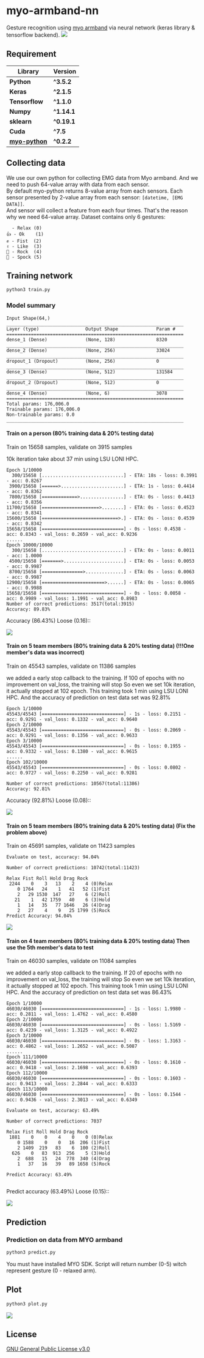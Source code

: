 # myo-armband-nn
Gesture recognition using [myo armband](https://www.myo.com) via neural network (keras library & tensorflow backend).
![](Doc/myo-armband-nn-kt.jpg)


## Requirement
**Library** | **Version**
--- | ---
**Python** | **^3.5.2**
**Keras** | **^2.1.5**
**Tensorflow** | **^1.1.0** 
**Numpy** | **^1.14.1**
**sklearn** |  **^0.19.1**
**Cuda** | **^7.5**
**[myo-python](https://github.com/NiklasRosenstein/myo-python)** |  **^0.2.2**


## Collecting data
We use our own python for collecting EMG data from Myo armband.
And we need to push 64-value array with data from each sensor.<br />
By default myo-python returns 8-value array from each sensors.
Each sensor presented by 2-value array from each sensor: ```[datetime, [EMG DATA]]```.<br />
And sensor will collect a feature from each four times. That's the reason why we need 64-value array.
Dataset contains only 6 gestures:
```
  - Relax (0)
👍 - Ok    (1)
✊️ - Fist  (2)
✌️ - Like  (3)
🤘 - Rock  (4)
🖖 - Spock (5)
```

## Training network

```sh
python3 train.py
```

### Model summary

```
Input Shape(64,)
_________________________________________________________________
Layer (type)                 Output Shape              Param #   
=================================================================
dense_1 (Dense)              (None, 128)               8320      
_________________________________________________________________
dense_2 (Dense)              (None, 256)               33024     
_________________________________________________________________
dropout_1 (Dropout)          (None, 256)               0         
_________________________________________________________________
dense_3 (Dense)              (None, 512)               131584    
_________________________________________________________________
dropout_2 (Dropout)          (None, 512)               0         
_________________________________________________________________
dense_4 (Dense)              (None, 6)                 3078      
=================================================================
Total params: 176,006.0
Trainable params: 176,006.0
Non-trainable params: 0.0
_________________________________________________________________
```
#### Train on a person (80% training data & 20% testing data)

Train on 15658 samples, validate on 3915 samples

10k iteration take about 37 min using LSU LONI HPC. 

```
Epoch 1/10000
  300/15658 [..............................] - ETA: 18s - loss: 0.3991 - acc: 0.8267
 3900/15658 [======>.......................] - ETA: 1s - loss: 0.4414 - acc: 0.8362
 7800/15658 [=============>................] - ETA: 0s - loss: 0.4413 - acc: 0.8356
11700/15658 [=====================>........] - ETA: 0s - loss: 0.4523 - acc: 0.8341
15600/15658 [============================>.] - ETA: 0s - loss: 0.4539 - acc: 0.8342
15658/15658 [==============================] - 0s - loss: 0.4538 - acc: 0.8343 - val_loss: 0.2659 - val_acc: 0.9236
......
Epoch 10000/10000
  300/15658 [..............................] - ETA: 0s - loss: 0.0011 - acc: 1.0000
 4500/15658 [=======>......................] - ETA: 0s - loss: 0.0053 - acc: 0.9987
 8700/15658 [===============>..............] - ETA: 0s - loss: 0.0063 - acc: 0.9987
12900/15658 [=======================>......] - ETA: 0s - loss: 0.0065 - acc: 0.9988
15658/15658 [==============================] - 0s - loss: 0.0058 - acc: 0.9989 - val_loss: 1.1991 - val_acc: 0.8983
Number of correct predictions: 3517(total:3915)
Accuracy: 89.83%
```

Accuracy (86.43%) Loose (0.16)::

![](Doc/plot_on_one.png)

#### Train on 5 team members (80% training data & 20% testing data) (!!!One member's data was incorrect)

Train on 45543 samples, validate on 11386 samples

we added a early stop callback to the training. If 100 of epochs with no improvement on val_loss, the training will stop
So even we set 10k iteration, it actually stopped at 102 epoch.
This training took 1 min using LSU LONI HPC. And the accuracy of prediction on test data set was 92.81%

```
Epoch 1/10000
45543/45543 [==============================] - 1s - loss: 0.2151 - acc: 0.9291 - val_loss: 0.1332 - val_acc: 0.9640
Epoch 2/10000
45543/45543 [==============================] - 0s - loss: 0.2069 - acc: 0.9291 - val_loss: 0.1356 - val_acc: 0.9633
Epoch 3/10000
45543/45543 [==============================] - 0s - loss: 0.1955 - acc: 0.9332 - val_loss: 0.1380 - val_acc: 0.9615
......
Epoch 102/10000
45543/45543 [==============================] - 0s - loss: 0.0802 - acc: 0.9727 - val_loss: 0.2250 - val_acc: 0.9281

Number of correct predictions: 10567(total:11386)
Accuracy: 92.81%
```

Accuracy (92.81%) Loose (0.08)::

![](Doc/plot_team.png)

#### Train on 5 team members (80% training data & 20% testing data) (Fix the problem above)

Train on 45691 samples, validate on 11423 samples

```
Evaluate on test, accuracy: 94.04%

Number of correct predictions: 10742(total:11423)

Relax Fist Roll Hold Drag Rock     
 2244    0    3   13    2    4 (0)Relax
    0 1764   24    1   41   52 (1)Fist
    2   29 1530  147   27    6 (2)Roll
   21    1   42 1759   40    6 (3)Hold
    1   14   35   77 1646   26 (4)Drag
    2   27    4    9   25 1799 (5)Rock
Predict Accuracy: 94.04%
```

![](Doc/plot_team_fix.png)


#### Train on 4 team members (80% training data & 20% testing data) Then use the 5th member's data to test

Train on 46030 samples, validate on 11084 samples

we added a early stop callback to the training. If 20 of epochs with no improvement on val_loss, the training will stop
So even we set 10k iteration, it actually stopped at 102 epoch.
This training took 1 min using LSU LONI HPC. And the accuracy of prediction on test data set was 86.43%

```
Epoch 1/10000
46030/46030 [==============================] - 1s - loss: 1.9980 - acc: 0.2811 - val_loss: 1.4762 - val_acc: 0.4580
Epoch 2/10000
46030/46030 [==============================] - 0s - loss: 1.5169 - acc: 0.4239 - val_loss: 1.3125 - val_acc: 0.4922
Epoch 3/10000
46030/46030 [==============================] - 0s - loss: 1.3163 - acc: 0.4862 - val_loss: 1.2652 - val_acc: 0.5087
......
Epoch 111/10000
46030/46030 [==============================] - 0s - loss: 0.1610 - acc: 0.9418 - val_loss: 2.1698 - val_acc: 0.6393
Epoch 112/10000
46030/46030 [==============================] - 0s - loss: 0.1603 - acc: 0.9413 - val_loss: 2.2844 - val_acc: 0.6333
Epoch 113/10000
46030/46030 [==============================] - 0s - loss: 0.1544 - acc: 0.9436 - val_loss: 2.3013 - val_acc: 0.6349

Evaluate on test, accuracy: 63.49%

Number of correct predictions: 7037

Relax Fist Roll Hold Drag Rock     
 1881    0    0    4    0    0 (0)Relax
    0 1588    0    0   16  206 (1)Fist
    2 1409  219   83    6  100 (2)Roll
  626    0   83  913  256    5 (3)Hold
    2  688   15   24  778  340 (4)Drag
    1   37   16   39   89 1658 (5)Rock

Predict Accuracy: 63.49%


```

Predict accuracy (63.49%) Loose (0.15)::

![](Doc/plot_team-1.png)


## Prediction
### Prediction on data from MYO armband
```sh
python3 predict.py
```
You must have installed MYO SDK.
Script will return number (0-5) witch represent gesture (0 - relaxed arm).

## Plot

```sh
python3 plot.py
```

![](Doc/model.png)


## License
[GNU General Public License v3.0](https://github.com/exelban/myo-armband-nn/blob/master/LICENSE)
